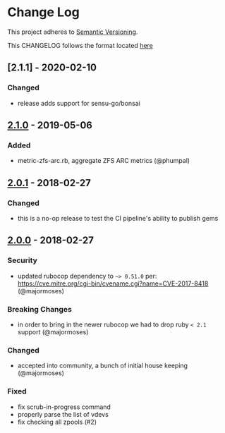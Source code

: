 # Change Log
This project adheres to [Semantic Versioning](http://semver.org/).

This CHANGELOG follows the format located [here](https://github.com/sensu-plugins/community/blob/master/HOW_WE_CHANGELOG.md)


## [2.1.1] - 2020-02-10
### Changed
- release adds support for sensu-go/bonsai

## [2.1.0] - 2019-05-06
### Added
- metric-zfs-arc.rb, aggregate ZFS ARC metrics (@phumpal)

## [2.0.1] - 2018-02-27
### Changed
- this is a no-op release to test the CI pipeline's ability to publish gems

## [2.0.0] - 2018-02-27
### Security
- updated rubocop dependency to `~> 0.51.0` per: https://cve.mitre.org/cgi-bin/cvename.cgi?name=CVE-2017-8418 (@majormoses)

### Breaking Changes
- in order to bring in the newer rubocop we had to drop ruby `< 2.1` support (@majormoses)

### Changed
- accepted into community, a bunch of initial house keeping (@majormoses)

### Fixed
- fix scrub-in-progress command
- properly parse the list of vdevs
- fix checking all zpools (#2)

[Unreleased]: https://github.com/sensu-plugins/sensu-plugins-zfs/compare/2.1.0...HEAD
[2.1.0]: https://github.com/sensu-plugins/sensu-plugins-zfs/compare/2.0.1...2.1.0
[2.0.1]: https://github.com/sensu-plugins/sensu-plugins-zfs/compare/2.0.0...2.0.1
[2.0.0]: https://github.com/sensu-plugins/sensu-plugins-zfs/compare/bf20f6b2538849a9263dbaa8771d649b7173d8b1...2.0.0
